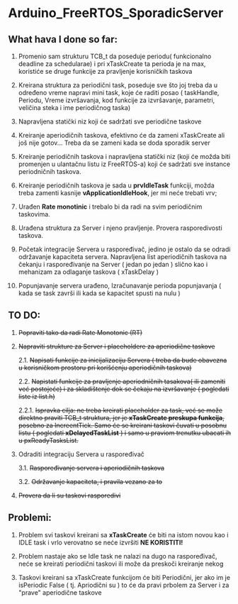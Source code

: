 # Arduino_FreeRTOS_SporadicServer

## What hava I done so far:

1. Promenio sam strukturu TCB_t da poseduje periodu( funkcionalno deadline za schedularae) i pri xTaskCreate ta perioda je na max, koristiće se druge funkcije za pravljenje korisničkih taskova

2. Kreirana struktura za periodični task, poseduje sve što joj treba da u određeno vreme napravi mini task, koje će raditi posao ( taskHandle, Periodu, Vreme izvršavanja, kod funkcije za izvršavanje, parametri, veličina steka i ime periodičnog taska)

3. Napravljena statički niz koji će sadržati sve periodične taskove

4. Kreiranje aperiodičnih taskova, efektivno će da zameni xTaskCreate ali još nije gotov... Treba da se zameni kada se doda sporadik server

5. Kreiranje periodičnih taskova i napravljena statički niz (koji će možda biti promenjen u ulantačnu listu iz FreeRTOS-a) koji će sadržati sve instance periodničnih taskova. 

6. Kreiranje periodičnih taskova je sada u **prvIdleTask** funkciji, možda treba zamenti kasnije **vApplicationIdleHook**, jer mi neće trebati vrv;

7. Urađen **Rate monotinic** i trebalo bi da radi na svim periodičnim taskovima.

8. Urađena struktura za Server i njeno pravljenje. Provera rasporedivosti taskova.

9. Početak integracije Servera u raspoređivač, jedino je ostalo da se odradi održavanje kapaciteta servera. Napravljena list aperiodičnih taskova na čekanju i raspoređivanje na Server ( jedan po jedan ) slično kao i mehanizam za odlaganje taskova ( xTaskDelay )

10. Popunjavanje servera urađeno, Izračunavanje perioda popunjavanja ( kada se task završi ili kada se kapacitet spusti na nulu )


## TO DO:
1. ~~Popraviti tako da radi Rate Monotonic (RT)~~

2. ~~Napraviti strukture za Server i placeholdere za aperiodične taskove~~
 
   2.1. ~~Napisati funkcije za inicijalizaciju Servera ( treba da bude obavezna u korisničkom prostoru pri korišćenju aperiodičnih taskova)~~
 
   2.2. ~~Napistati funkcije za pravljenje aperiodničnih tasakova( ili zameniti već postojeće) i za skladištenje dok se čekaju na izvršavanje ( pogledati liste iz list.h)~~
   
      2.2.1. ~~Ispravka cilja: ne treba kreirati placeholder za task, već se može direktno praviti TCB_t struktura, jer je **xTaskCreate preskupa funkcija**, posebno za IncreentTick. Samo će se kreirani taskovi čuvati u posobnu listu ( pogledati **xDelayedTaskList** ) i samo u praviom trenutku ubacati ih u pxReadyTasksList.~~

3. Odraditi integraciju Servera u raspoređivač

   3.1. ~~Raspoređivanje servera i aperiodičnih taskova~~
   
   3.2. ~~Održavanje kapaciteta, i pravila vezano za to~~

4. ~~Provera da li su taskovi rasporedivi~~


## Problemi:

 1. Problem svi taskovi kreirani sa **xTaskCreate** će biti na istom novou kao i IDLE task i vrlo verovatno se neće izvršiti **NE KORISTITI!**
 
 2. Problem nastaje ako se Idle task ne nalazi na dugo na raspoređivač, neće se kreirati periodični taskovi ili može da preskoči kreiranje nekog
 
 3. Taskovi kreirani sa xTaskCreate funkcijom će biti Periodični, jer ako im je isPeriodic False ( tj. Apriodični su ) to će da pravi prbolem za Server i za "prave" aperiodične taskove 
